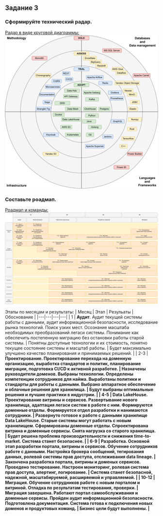 ## Задание 3

### Сформируйте технический радар.

[Радар в виде круговой диаграммы:](https://github.com/Boropwnz/architecture-future_2_0/blob/future/Task3/tech_radar.drawio)
![Радар в виде круговой диаграммы](https://github.com/Boropwnz/architecture-future_2_0/blob/future/Task3/tech_radar.drawio.svg)


### Составьте роадмап.

[Роадмап и команды:](https://github.com/Boropwnz/architecture-future_2_0/blob/future/Task3/roadmap.drawio)
![Роадмап и команды](https://github.com/Boropwnz/architecture-future_2_0/blob/future/Task3/roadmap.drawio.svg)

Этапы по месяцам и результаты:
| Месяц | Этап | Резульаты | Обоснование |
|---|---|---|---|
| 1 | <b>Аудит</b>. Аудит текущей системы работы с данными, аудит информационной безопасности, исследование рынка технологий. Поиск узких мест. Осознание масштаба необходимых преобразований легаси системы. Понимание как обеспечить постепенную миграцию без остановки работы старой системы. | Понятны доступные технологии и их стоимость, понятно текущее состояние системы и масштаб работы. | Будет максимально улучшено качество планирования и принимаемых решений. |
| 2-3 | <b>Проектирование.<b> Проектирование перехода на доменную организацию, выработка стандартов и политик, планирование миграции, подготовка CI/CD к активной разработке. | Назначены руководители доменов. Выбраны технологии. Определены компетенции сотрудников для найма. Выработаны политики и стандарты для работы с данными. Выбрано аппаратное обеспечение и облачные решения для хранилища. | Будут выбраны оптимальные решения и лучшие практики в индустрии. |
| 4-5 | <b>Data LakeHouse.<b> Проектирование витрины и сервисов. Развертывание нового хранилища, адаптация легаси систем в работе с ним. Формируются доменные отделы. Формируется отдел разработки и нанимаются сотрудники. | Развернуто готовое к работе с данными хранилище Data LakeHouse. Старые системы могут работать с новым хранилищем. Сформированы доменные отделы. Спроектирована витрина и доменные сервисы. Снята нагрузка со старого хранилища. | Будет решена проблема производительности и снижения time-to-market. Система станет безопаснее. |
| 6-9 | <b>Разработка.<b> Основной этап разработки портала, витрины и сервисов. Обучение сотрудников работе с данными. Настройка брокера сообщений, тегирования данных, ролевой системы прав доступа, отслеживания data lineage. | Закончена разработка портала, витрины и доменых сервисов. Проведено тестирование. Настроен мониторинг, ролевая система прав доступа, алертинг, логирование. | Система станет безопасной, надежной, масштабируемой, расширяемой и управляемой. |
| 10-12 | <b>Миграция.<b> Обучение сотрудников работе с новым порталом и витриной. Отладка по результатам тестирования, проверки. | Миграция завершена. Работают портал самообслуживания и доменные сервисы. Пройден аудит информационной безопасности. Подготовлена документация. Система готова к подключения новых доменов и продуктовых команд. | Бизнес цели будут выполнены. |
